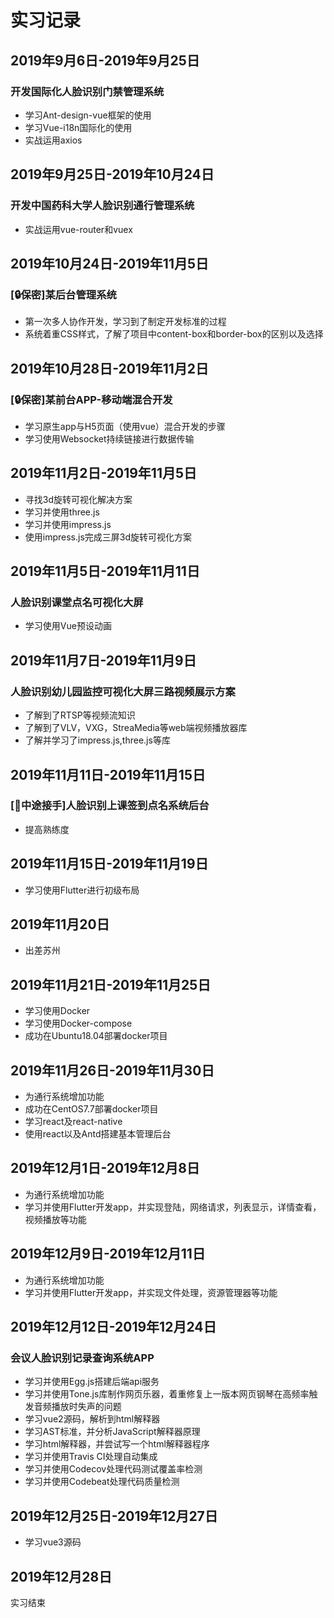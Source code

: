 # 实习记录

## 2019年9月6日-2019年9月25日

### 开发国际化人脸识别门禁管理系统

- 学习Ant-design-vue框架的使用
- 学习Vue-i18n国际化的使用
- 实战运用axios

## 2019年9月25日-2019年10月24日

### 开发中国药科大学人脸识别通行管理系统

- 实战运用vue-router和vuex

## 2019年10月24日-2019年11月5日

### [:lock:保密]某后台管理系统

- 第一次多人协作开发，学习到了制定开发标准的过程
- 系统着重CSS样式，了解了项目中content-box和border-box的区别以及选择

## 2019年10月28日-2019年11月2日

### [:lock:保密]某前台APP-移动端混合开发

- 学习原生app与H5页面（使用vue）混合开发的步骤
- 学习使用Websocket持续链接进行数据传输

## 2019年11月2日-2019年11月5日

- 寻找3d旋转可视化解决方案
- 学习并使用three.js
- 学习并使用impress.js
- 使用impress.js完成三屏3d旋转可视化方案

## 2019年11月5日-2019年11月11日

### 人脸识别课堂点名可视化大屏

- 学习使用Vue预设动画

## 2019年11月7日-2019年11月9日

### 人脸识别幼儿园监控可视化大屏三路视频展示方案

- 了解到了RTSP等视频流知识
- 了解到了VLV，VXG，StreaMedia等web端视频播放器库
- 了解并学习了impress.js,three.js等库

## 2019年11月11日-2019年11月15日

### [:arrows_counterclockwise:中途接手]人脸识别上课签到点名系统后台

- 提高熟练度

## 2019年11月15日-2019年11月19日

- 学习使用Flutter进行初级布局

## 2019年11月20日

- 出差苏州

## 2019年11月21日-2019年11月25日

- 学习使用Docker
- 学习使用Docker-compose
- 成功在Ubuntu18.04部署docker项目

## 2019年11月26日-2019年11月30日

- 为通行系统增加功能
- 成功在CentOS7.7部署docker项目
- 学习react及react-native
- 使用react以及Antd搭建基本管理后台

## 2019年12月1日-2019年12月8日

- 为通行系统增加功能
- 学习并使用Flutter开发app，并实现登陆，网络请求，列表显示，详情查看，视频播放等功能

## 2019年12月9日-2019年12月11日

- 为通行系统增加功能
- 学习并使用Flutter开发app，并实现文件处理，资源管理器等功能

## 2019年12月12日-2019年12月24日

### 会议人脸识别记录查询系统APP

- 学习并使用Egg.js搭建后端api服务
- 学习并使用Tone.js库制作网页乐器，着重修复上一版本网页钢琴在高频率触发音频播放时失声的问题
- 学习vue2源码，解析到html解释器
- 学习AST标准，并分析JavaScript解释器原理
- 学习html解释器，并尝试写一个html解释器程序
- 学习并使用Travis CI处理自动集成
- 学习并使用Codecov处理代码测试覆盖率检测
- 学习并使用Codebeat处理代码质量检测

## 2019年12月25日-2019年12月27日

- 学习vue3源码

## 2019年12月28日

实习结束
